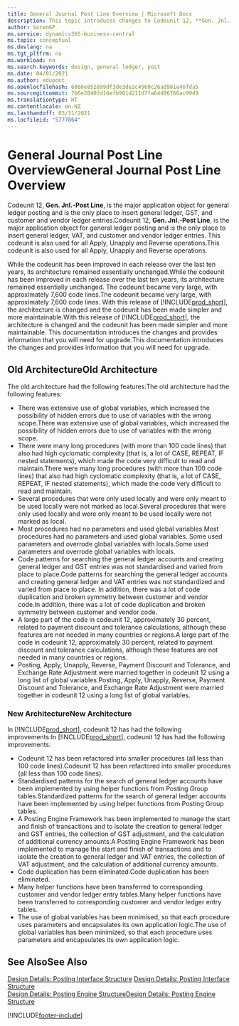 ```yaml
---
title: General Journal Post Line Overview | Microsoft Docs
description: This topic introduces changes to Codeunit 12, **Gen. Jnl.-Post Line**, which is the major application object for general ledger posting and is the only place to insert general ledger, GST, and customer and vendor ledger entries.
author: SorenGP
ms.service: dynamics365-business-central
ms.topic: conceptual
ms.devlang: na
ms.tgt_pltfrm: na
ms.workload: na
ms.search.keywords: design, general ledger, post
ms.date: 04/01/2021
ms.author: edupont
ms.openlocfilehash: 6866e852899df3de3de2c4560c26ad981e46fda5
ms.sourcegitcommit: 766e2840fd16efb901d211d7fa64d96766ac99d9
ms.translationtype: HT
ms.contentlocale: en-NZ
ms.lasthandoff: 03/31/2021
ms.locfileid: "5777864"
---
```

# <a name="general-journal-post-line-overview"></a><span data-ttu-id="b793a-103">General Journal Post Line Overview</span><span class="sxs-lookup"><span data-stu-id="b793a-103">General Journal Post Line Overview</span></span>
<span data-ttu-id="b793a-104">Codeunit 12, **Gen. Jnl.-Post Line**, is the major application object for general ledger posting and is the only place to insert general ledger, GST, and customer and vendor ledger entries.</span><span class="sxs-lookup"><span data-stu-id="b793a-104">Codeunit 12, **Gen. Jnl.-Post Line**, is the major application object for general ledger posting and is the only place to insert general ledger, VAT, and customer and vendor ledger entries.</span></span> <span data-ttu-id="b793a-105">This codeunit is also used for all Apply, Unapply and Reverse operations.</span><span class="sxs-lookup"><span data-stu-id="b793a-105">This codeunit is also used for all Apply, Unapply and Reverse operations.</span></span>  
  
<span data-ttu-id="b793a-106">While the codeunit has been improved in each release over the last ten years, its architecture remained essentially unchanged.</span><span class="sxs-lookup"><span data-stu-id="b793a-106">While the codeunit has been improved in each release over the last ten years, its architecture remained essentially unchanged.</span></span> <span data-ttu-id="b793a-107">The codeunit became very large, with approximately 7,600 code lines.</span><span class="sxs-lookup"><span data-stu-id="b793a-107">The codeunit became very large, with approximately 7,600 code lines.</span></span> <span data-ttu-id="b793a-108">With this release of [!INCLUDE[prod_short](includes/prod_short.md)], the architecture is changed and the codeunit has been made simpler and more maintainable.</span><span class="sxs-lookup"><span data-stu-id="b793a-108">With this release of [!INCLUDE[prod_short](includes/prod_short.md)], the architecture is changed and the codeunit has been made simpler and more maintainable.</span></span> <span data-ttu-id="b793a-109">This documentation introduces the changes and provides information that you will need for upgrade.</span><span class="sxs-lookup"><span data-stu-id="b793a-109">This documentation introduces the changes and provides information that you will need for upgrade.</span></span>  
  
## <a name="old-architecture"></a><span data-ttu-id="b793a-110">Old Architecture</span><span class="sxs-lookup"><span data-stu-id="b793a-110">Old Architecture</span></span>  
<span data-ttu-id="b793a-111">The old architecture had the following features:</span><span class="sxs-lookup"><span data-stu-id="b793a-111">The old architecture had the following features:</span></span>  
  
* <span data-ttu-id="b793a-112">There was extensive use of global variables, which increased the possibility of hidden errors due to use of variables with the wrong scope.</span><span class="sxs-lookup"><span data-stu-id="b793a-112">There was extensive use of global variables, which increased the possibility of hidden errors due to use of variables with the wrong scope.</span></span>  
* <span data-ttu-id="b793a-113">There were many long procedures (with more than 100 code lines) that also had high cyclomatic complexity (that is, a lot of CASE, REPEAT, IF nested statements), which made the code very difficult to read and maintain.</span><span class="sxs-lookup"><span data-stu-id="b793a-113">There were many long procedures (with more than 100 code lines) that also had high cyclomatic complexity (that is, a lot of CASE, REPEAT, IF nested statements), which made the code very difficult to read and maintain.</span></span>  
* <span data-ttu-id="b793a-114">Several procedures that were only used locally and were only meant to be used locally were not marked as local.</span><span class="sxs-lookup"><span data-stu-id="b793a-114">Several procedures that were only used locally and were only meant to be used locally were not marked as local.</span></span>  
* <span data-ttu-id="b793a-115">Most procedures had no parameters and used global variables.</span><span class="sxs-lookup"><span data-stu-id="b793a-115">Most procedures had no parameters and used global variables.</span></span> <span data-ttu-id="b793a-116">Some used parameters and overrode global variables with locals.</span><span class="sxs-lookup"><span data-stu-id="b793a-116">Some used parameters and overrode global variables with locals.</span></span>  
* <span data-ttu-id="b793a-117">Code patterns for searching the general ledger accounts and creating general ledger and GST entries was not standardised and varied from place to place.</span><span class="sxs-lookup"><span data-stu-id="b793a-117">Code patterns for searching the general ledger accounts and creating general ledger and VAT entries was not standardized and varied from place to place.</span></span> <span data-ttu-id="b793a-118">In addition, there was a lot of code duplication and broken symmetry between customer and vendor code.</span><span class="sxs-lookup"><span data-stu-id="b793a-118">In addition, there was a lot of code duplication and broken symmetry between customer and vendor code.</span></span>  
* <span data-ttu-id="b793a-119">A large part of the code in codeunit 12, approximately 30 percent, related to payment discount and tolerance calculations, although these features are not needed in many countries or regions.</span><span class="sxs-lookup"><span data-stu-id="b793a-119">A large part of the code in codeunit 12, approximately 30 percent, related to payment discount and tolerance calculations, although these features are not needed in many countries or regions.</span></span>  
* <span data-ttu-id="b793a-120">Posting, Apply, Unapply, Reverse, Payment Discount and Tolerance, and Exchange Rate Adjustment were married together in codeunit 12 using a long list of global variables.</span><span class="sxs-lookup"><span data-stu-id="b793a-120">Posting, Apply, Unapply, Reverse, Payment Discount and Tolerance, and Exchange Rate Adjustment were married together in codeunit 12 using a long list of global variables.</span></span>  
  
### <a name="new-architecture"></a><span data-ttu-id="b793a-121">New Architecture</span><span class="sxs-lookup"><span data-stu-id="b793a-121">New Architecture</span></span>  
<span data-ttu-id="b793a-122">In [!INCLUDE[prod_short](includes/prod_short.md)], codeunit 12 has had the following improvements:</span><span class="sxs-lookup"><span data-stu-id="b793a-122">In [!INCLUDE[prod_short](includes/prod_short.md)], codeunit 12 has had the following improvements:</span></span>  
  
* <span data-ttu-id="b793a-123">Codeunit 12 has been refactored into smaller procedures (all less than 100 code lines).</span><span class="sxs-lookup"><span data-stu-id="b793a-123">Codeunit 12 has been refactored into smaller procedures (all less than 100 code lines).</span></span>  
* <span data-ttu-id="b793a-124">Standardised patterns for the search of general ledger accounts have been implemented by using helper functions from Posting Group tables.</span><span class="sxs-lookup"><span data-stu-id="b793a-124">Standardized patterns for the search of general ledger accounts have been implemented by using helper functions from Posting Group tables.</span></span>  
* <span data-ttu-id="b793a-125">A Posting Engine Framework has been implemented to manage the start and finish of transactions and to isolate the creation to general ledger and GST entries, the collection of GST adjustment, and the calculation of additional currency amounts.</span><span class="sxs-lookup"><span data-stu-id="b793a-125">A Posting Engine Framework has been implemented to manage the start and finish of transactions and to isolate the creation to general ledger and VAT entries, the collection of VAT adjustment, and the calculation of additional currency amounts.</span></span>  
* <span data-ttu-id="b793a-126">Code duplication has been eliminated.</span><span class="sxs-lookup"><span data-stu-id="b793a-126">Code duplication has been eliminated.</span></span>  
* <span data-ttu-id="b793a-127">Many helper functions have been transferred to corresponding customer and vendor ledger entry tables.</span><span class="sxs-lookup"><span data-stu-id="b793a-127">Many helper functions have been transferred to corresponding customer and vendor ledger entry tables.</span></span>  
* <span data-ttu-id="b793a-128">The use of global variables has been minimised, so that each procedure uses parameters and encapsulates its own application logic.</span><span class="sxs-lookup"><span data-stu-id="b793a-128">The use of global variables has been minimized, so that each procedure uses parameters and encapsulates its own application logic.</span></span>  
  
## <a name="see-also"></a><span data-ttu-id="b793a-129">See Also</span><span class="sxs-lookup"><span data-stu-id="b793a-129">See Also</span></span>  
<span data-ttu-id="b793a-130">[Design Details: Posting Interface Structure](design-details-posting-interface-structure.md) </span><span class="sxs-lookup"><span data-stu-id="b793a-130">[Design Details: Posting Interface Structure](design-details-posting-interface-structure.md) </span></span>  
[<span data-ttu-id="b793a-131">Design Details: Posting Engine Structure</span><span class="sxs-lookup"><span data-stu-id="b793a-131">Design Details: Posting Engine Structure</span></span>](design-details-posting-engine-structure.md)


[!INCLUDE[footer-include](includes/footer-banner.md)]